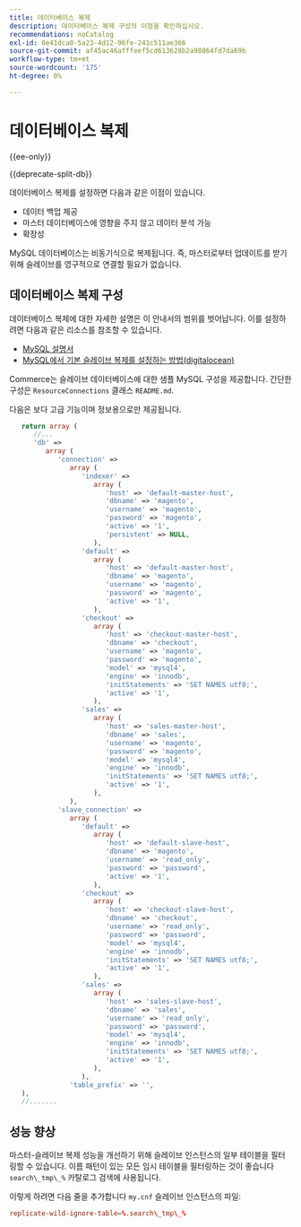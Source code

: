 ```yaml
---
title: 데이터베이스 복제
description: 데이터베이스 복제 구성의 이점을 확인하십시오.
recommendations: noCatalog
exl-id: 0e41dca0-5a23-4d12-96fe-241c511ae366
source-git-commit: af45ac46afffeef5cd613628b2a98864fd7da69b
workflow-type: tm+mt
source-wordcount: '175'
ht-degree: 0%

---
```


# 데이터베이스 복제

{{ee-only}}

{{deprecate-split-db}}

데이터베이스 복제를 설정하면 다음과 같은 이점이 있습니다.

- 데이터 백업 제공
- 마스터 데이터베이스에 영향을 주지 않고 데이터 분석 가능
- 확장성

MySQL 데이터베이스는 비동기식으로 복제됩니다. 즉, 마스터로부터 업데이트를 받기 위해 슬레이브를 영구적으로 연결할 필요가 없습니다.

## 데이터베이스 복제 구성

데이터베이스 복제에 대한 자세한 설명은 이 안내서의 범위를 벗어납니다. 이를 설정하려면 다음과 같은 리소스를 참조할 수 있습니다.

- [MySQL 설명서](https://dev.mysql.com/doc/refman/5.6/en/replication.html)
- [MySQL에서 기본 슬레이브 복제를 설정하는 방법(digitalocean)](https://www.digitalocean.com/community/tutorials/how-to-set-up-replication-in-mysql)

Commerce는 슬레이브 데이터베이스에 대한 샘플 MySQL 구성을 제공합니다. 간단한 구성은 `ResourceConnections` 클래스 `README.md`.

다음은 보다 고급 기능이며 정보용으로만 제공됩니다.

```php
   return array (
      //...
      'db' =>
         array (
            'connection' =>
               array (
                  'indexer' =>
                     array (
                        'host' => 'default-master-host',
                        'dbname' => 'magento',
                        'username' => 'magento',
                        'password' => 'magento',
                        'active' => '1',
                        'persistent' => NULL,
                     ),
                  'default' =>
                     array (
                        'host' => 'default-master-host',
                        'dbname' => 'magento',
                        'username' => 'magento',
                        'password' => 'magento',
                        'active' => '1',
                     ),
                  'checkout' =>
                     array (
                        'host' => 'checkout-master-host',
                        'dbname' => 'checkout',
                        'username' => 'magento',
                        'password' => 'magento',
                        'model' => 'mysql4',
                        'engine' => 'innodb',
                        'initStatements' => 'SET NAMES utf8;',
                        'active' => '1',
                     ),
                  'sales' =>
                     array (
                        'host' => 'sales-master-host',
                        'dbname' => 'sales',
                        'username' => 'magento',
                        'password' => 'magento',
                        'model' => 'mysql4',
                        'engine' => 'innodb',
                        'initStatements' => 'SET NAMES utf8;',
                        'active' => '1',
                     ),
               ),
            'slave_connection' =>
               array (
                  'default' =>
                     array (
                        'host' => 'default-slave-host',
                        'dbname' => 'magento',
                        'username' => 'read_only',
                        'password' => 'password',
                        'active' => '1',
                     ),
                  'checkout' =>
                     array (
                        'host' => 'checkout-slave-host',
                        'dbname' => 'checkout',
                        'username' => 'read_only',
                        'password' => 'password',
                        'model' => 'mysql4',
                        'engine' => 'innodb',
                        'initStatements' => 'SET NAMES utf8;',
                        'active' => '1',
                     ),
                  'sales' =>
                     array (
                        'host' => 'sales-slave-host',
                        'dbname' => 'sales',
                        'username' => 'read_only',
                        'password' => 'password',
                        'model' => 'mysql4',
                        'engine' => 'innodb',
                        'initStatements' => 'SET NAMES utf8;',
                        'active' => '1',
                     ),
                  ),
               'table_prefix' => '',
   ),
   //.......
```

## 성능 향상

마스터-슬레이브 복제 성능을 개선하기 위해 슬레이브 인스턴스의 일부 테이블을 필터링할 수 있습니다. 이름 패턴이 있는 모든 임시 테이블을 필터링하는 것이 좋습니다 `search\_tmp\_%` 카탈로그 검색에 사용됩니다.

이렇게 하려면 다음 줄을 추가합니다 `my.cnf` 슬레이브 인스턴스의 파일:

```conf
replicate-wild-ignore-table=%.search\_tmp\_%
```
